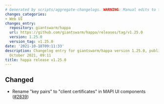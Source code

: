 ```yaml
---
# Generated by scripts/aggregate-changelogs. WARNING: Manual edits to this files will be overwritten.
changes_categories:
- Web UI
changes_entry:
  repository: giantswarm/happa
  url: https://github.com/giantswarm/happa/releases/tag/v1.25.0
  version: 1.25.0
  version_tag: v1.25.0
date: '2021-10-18T09:11:33'
description: Changelog entry for giantswarm/happa version 1.25.0, published on 18
  October 2021, 09:11
title: happa release v1.25.0
---
```


## Changed

- Rename "key pairs" to "client certificates" in MAPI UI components ([#2839](https://github.com/giantswarm/happa/pull/2839))

